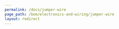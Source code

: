 ```yaml
---
permalink: /docs/jumper-wire
page_path: /bom/electronics-and-wiring/jumper-wire
layout: redirect
---
```


